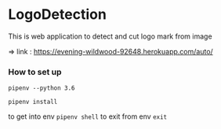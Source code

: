 # LogoDetection
This is web application to detect and cut logo mark from image

=> link : https://evening-wildwood-92648.herokuapp.com/auto/

### How to set up
`pipenv --python 3.6`

`pipenv install`

to get into env
`pipenv shell`
to exit from env
`exit`

